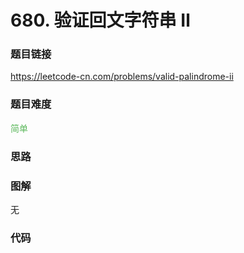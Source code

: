 # 680. 验证回文字符串 Ⅱ

### 题目链接

https://leetcode-cn.com/problems/valid-palindrome-ii

### 题目难度

<font color=#5CB85C>简单</font>

### 思路



### 图解

无

### 代码

```python
```